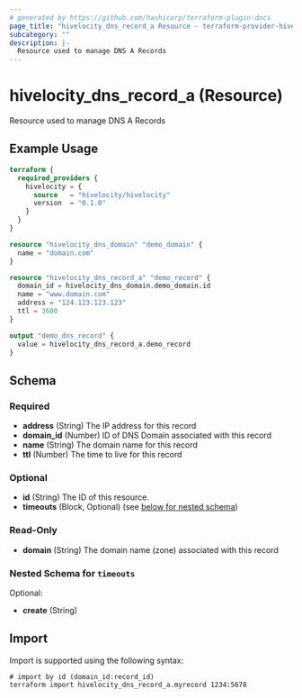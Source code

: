```yaml
---
# generated by https://github.com/hashicorp/terraform-plugin-docs
page_title: "hivelocity_dns_record_a Resource - terraform-provider-hivelocity"
subcategory: ""
description: |-
  Resource used to manage DNS A Records
---
```


# hivelocity_dns_record_a (Resource)

Resource used to manage DNS A Records

## Example Usage

```terraform
terraform {
  required_providers {
    hivelocity = {
      source   = "hivelocity/hivelocity"
      version  = "0.1.0"
    }
  }
}

resource "hivelocity_dns_domain" "demo_domain" {
  name = "domain.com"
}

resource "hivelocity_dns_record_a" "demo_record" {
  domain_id = hivelocity_dns_domain.demo_domain.id
  name = "www.domain.com"
  address = "124.123.123.123"
  ttl = 3600
}

output "demo_dns_record" {
  value = hivelocity_dns_record_a.demo_record
}
```

<!-- schema generated by tfplugindocs -->
## Schema

### Required

- **address** (String) The IP address for this record
- **domain_id** (Number) ID of DNS Domain associated with this record
- **name** (String) The domain name for this record
- **ttl** (Number) The time to live for this record

### Optional

- **id** (String) The ID of this resource.
- **timeouts** (Block, Optional) (see [below for nested schema](#nestedblock--timeouts))

### Read-Only

- **domain** (String) The domain name (zone) associated with this record

<a id="nestedblock--timeouts"></a>
### Nested Schema for `timeouts`

Optional:

- **create** (String)

## Import

Import is supported using the following syntax:

```shell
# import by id (domain_id:record_id)
terraform import hivelocity_dns_record_a.myrecord 1234:5678
```

